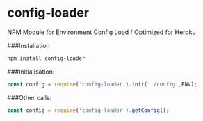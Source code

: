 # config-loader
NPM Module for Environment Config Load / Optimized for Heroku

###Installation
```sh
npm install config-loader
```

###Initialisation:
```javascript
const config = require('config-loader').init('./config',ENV);
```

###Other calls:
```javascript
const config = require('config-loader').getConfig();
```
